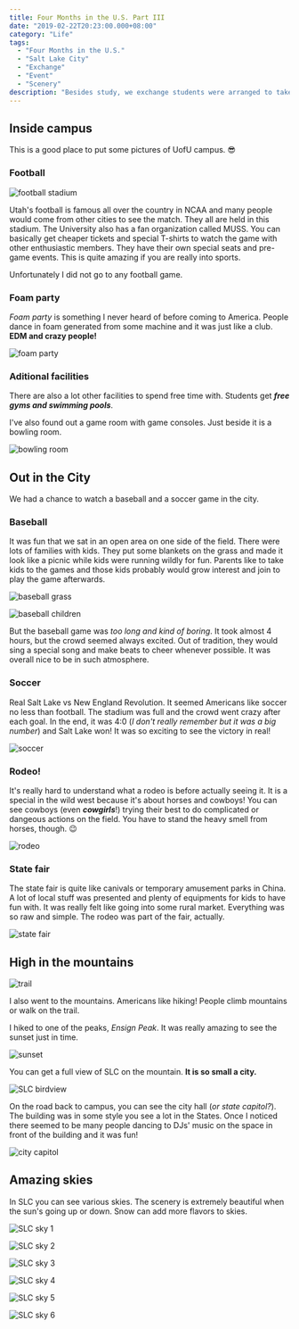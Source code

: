 ```yaml
---
title: Four Months in the U.S. Part III
date: "2019-02-22T20:23:00.000+08:00"
category: "Life"
tags:
  - "Four Months in the U.S."
  - "Salt Lake City"
  - "Exchange"
  - "Event"
  - "Scenery"
description: "Besides study, we exchange students were arranged to take part in many events. They were good ways to get to know a foreign country, its culture and people. Since SLC is not an ordinary city, there was plenty of special stuff to do."
---
```


## Inside campus

This is a good place to put some pictures of UofU campus. 😎

### Football

![football stadium](/images/football-stadium.jpg)

Utah's football is famous all over the country in NCAA and many people would come from other cities to see the match. They all are held in this stadium. The University also has a fan organization called MUSS. You can basically get cheaper tickets and special T-shirts to watch the game with other enthusiastic members. They have their own special seats and pre-game events. This is quite amazing if you are really into sports.

Unfortunately I did not go to any football game.

### Foam party

_Foam party_ is something I never heard of before coming to America. People dance in foam generated from some machine and it was just like a club. **EDM and crazy people!**

![foam party](/images/foam-party.jpg)

### Aditional facilities

There are also a lot other facilities to spend free time with. Students get _**free gyms and swimming pools**_.

I've also found out a game room with game consoles. Just beside it is a bowling room.

![bowling room](/images/bowling-room.jpg)

## Out in the City

We had a chance to watch a baseball and a soccer game in the city.

### Baseball

It was fun that we sat in an open area on one side of the field. There were lots of families with kids. They put some blankets on the grass and made it look like a picnic while kids were running wildly for fun. Parents like to take kids to the games and those kids probably would grow interest and join to play the game afterwards.

![baseball grass](/images/baseball-grass.jpg)

![baseball children](/images/baseball-children.jpg)

But the baseball game was _too long and kind of boring_. It took almost 4 hours, but the crowd seemed always excited. Out of tradition, they would sing a special song and make beats to cheer whenever possible. It was overall nice to be in such atmosphere.

### Soccer

Real Salt Lake vs New England Revolution. It seemed Americans like soccer no less than football. The stadium was full and the crowd went crazy after each goal. In the end, it was 4:0 (_I don't really remember but it was a big number_) and Salt Lake won! It was so exciting to see the victory in real!

![soccer](/images/soccer-game.jpg)

### Rodeo!

It's really hard to understand what a rodeo is before actually seeing it. It is a special in the wild west because it's about horses and cowboys! You can see cowboys (even _**cowgirls**_!) trying their best to do complicated or dangeous actions on the field. You have to stand the heavy smell from horses, though. 😉

![rodeo](/images/rodeo.jpg)

### State fair

The state fair is quite like canivals or temporary amusement parks in China. A lot of local stuff was presented and plenty of equipments for kids to have fun with. It was really felt like going into some rural market. Everything was so raw and simple. The rodeo was part of the fair, actually.

![state fair](/images/state-fair.jpg)

## High in the mountains

![trail](/images/trail.jpg)

I also went to the mountains. Americans like hiking! People climb mountains or walk on the trail.

I hiked to one of the peaks, _Ensign Peak_. It was really amazing to see the sunset just in time.

![sunset](/images/sunset.jpg)

You can get a full view of SLC on the mountain. **It is so small a city.**

![SLC birdview](/images/slc-birdview.jpg)

On the road back to campus, you can see the city hall (_or state capitol?_). The building was in some style you see a lot in the States. Once I noticed there seemed to be many people dancing to DJs' music on the space in front of the building and it was fun!

![city capitol](/images/city-capitol.jpg)

## Amazing skies

In SLC you can see various skies. The scenery is extremely beautiful when the sun's going up or down. Snow can add more flavors to skies.

![SLC sky 1](/images/slc-sky-1.jpg)

![SLC sky 2](/images/slc-sky-2.jpg)

![SLC sky 3](/images/slc-sky-3.jpg)

![SLC sky 4](/images/slc-sky-4.jpg)

![SLC sky 5](/images/slc-sky-5.jpg)

![SLC sky 6](/images/slc-sky-6.jpg)
